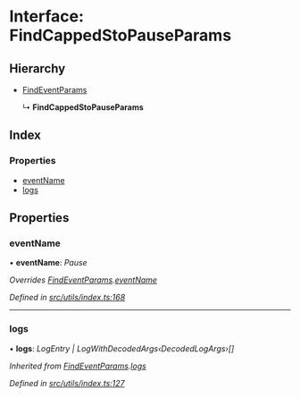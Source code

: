 # Interface: FindCappedStoPauseParams

## Hierarchy

- [FindEventParams](_utils_index_.findeventparams.md)

  ↳ **FindCappedStoPauseParams**

## Index

### Properties

- [eventName](_utils_index_.findcappedstopauseparams.md#eventname)
- [logs](_utils_index_.findcappedstopauseparams.md#logs)

## Properties

### eventName

• **eventName**: _Pause_

_Overrides [FindEventParams](_utils_index_.findeventparams.md).[eventName](_utils_index_.findeventparams.md#eventname)_

_Defined in [src/utils/index.ts:168](https://github.com/PolymathNetwork/polymath-sdk/blob/a1cd5e3/src/utils/index.ts#L168)_

---

### logs

• **logs**: _LogEntry | LogWithDecodedArgs‹DecodedLogArgs›[]_

_Inherited from [FindEventParams](_utils_index_.findeventparams.md).[logs](_utils_index_.findeventparams.md#logs)_

_Defined in [src/utils/index.ts:127](https://github.com/PolymathNetwork/polymath-sdk/blob/a1cd5e3/src/utils/index.ts#L127)_

